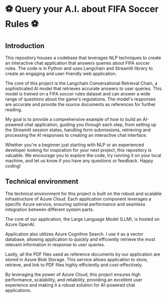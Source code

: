 # ⚽ Query your A.I. about FIFA Soccer Rules ⚽

## Introduction
 
This repository houses a codebase that leverages NLP techniques to create an interactive chat application that answers queries about FIFA soccer rules. The code is in Python and uses Langchain and Streamlit library to create an engaging and user-friendly web application.

The core of this project is the Langchain Conversational Retrieval Chain, a sophisticated AI model that retrieves accurate answers to user queries. This model is trained on a FIFA soccer rules dataset and can answer a wide range of questions about the game's regulations. The model's responses are accurate and provide the source documents as references for further reading.

My goal is to provide a comprehensive example of how to build an AI-powered chat application, guiding you through each step, from setting up the Streamlit session states, handling form submissions, retrieving and processing the AI responses to creating an interactive chat interface.

Whether you're a beginner just starting with NLP or an experienced developer looking for inspiration for your next project, this repository is valuable. We encourage you to explore the code, try running it on your local machine, and let us know if you have any questions or feedback. Happy coding!

## Technical environment

The technical environment for this project is built on the robust and scalable infrastructure of Azure Cloud. Each application component leverages a specific Azure service, ensuring optimal performance and seamless integration between different system parts.

The core of our application, the Large Language Model (LLM), is hosted on Azure OpenAI. 

Application also utilizes Azure Cognitive Search. I use it as a vector database, allowing application to quickly and efficiently retrieve the most relevant information in response to user queries.

Lastly, all the PDF files used as reference documents by our application are stored in Azure Blob Storage. This service allows application to store, retrieve, and link to PDF files highly efficiently and cost-effectively.

By leveraging the power of Azure Cloud, this project ensures high performance, scalability, and reliability, providing an excellent user experience and making it a robust solution for AI-powered chat applications.
